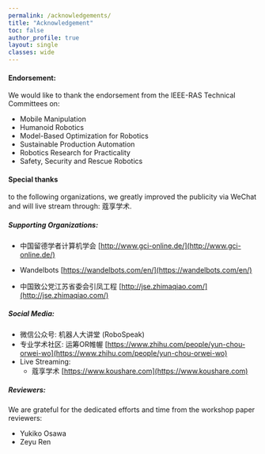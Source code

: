 ```yaml
---
permalink: /acknowledgements/
title: "Acknowledgement"
toc: false
author_profile: true 
layout: single 
classes: wide
---
```


#### Endorsement: 
We would like to thank the endorsement from the IEEE-RAS Technical Committees on:

* Mobile Manipulation
* Humanoid Robotics
* Model-Based Optimization for Robotics
* Sustainable Production Automation
* Robotics Research for Practicality
* Safety, Security and Rescue Robotics


#### Special thanks 
to the following organizations, we greatly improved the publicity via WeChat and will live stream through: 蔻享学术. 

##### Supporting Organizations: 

*  中国留德学者计算机学会 [http://www.gci-online.de/](http://www.gci-online.de/)

*  Wandelbots [https://wandelbots.com/en/](https://wandelbots.com/en/)

*  中国致公党江苏省委会引凤工程 [http://jse.zhimaqiao.com/](http://jse.zhimaqiao.com/)

##### Social Media: 
*  微信公众号:  机器人大讲堂 (RoboSpeak)
*  专业学术社区:  运筹OR帷幄 [https://www.zhihu.com/people/yun-chou-orwei-wo](https://www.zhihu.com/people/yun-chou-orwei-wo)
*  Live Streaming: 
   *  蔻享学术 [https://www.koushare.com](https://www.koushare.com)


##### Reviewers: 

We are grateful for the dedicated efforts and time from the workshop paper reviewers: 

* Yukiko Osawa 
* Zeyu Ren 

